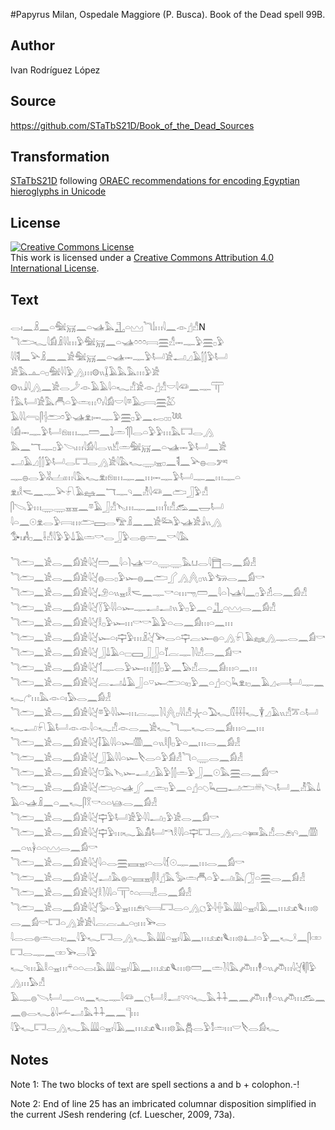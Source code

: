 #Papyrus Milan, Ospedale Maggiore (P. Busca). Book of the Dead spell 99B.

## Author 

Ivan Rodríguez López

## Source 

https://github.com/STaTbS21D/Book_of_the_Dead_Sources

## Transformation 

[STaTbS21D](https://statbs21d.github.io/) following [ORAEC recommendations for encoding Egyptian hieroglyphs in Unicode](https://github.com/oraec/recommendations-encoding-hieroglyphs)

## License 

<a rel="license" href="http://creativecommons.org/licenses/by/4.0/"><img alt="Creative Commons License" style="border-width:0" src="https://i.creativecommons.org/l/by/4.0/88x31.png" /></a><br />This work is licensed under a <a rel="license" href="http://creativecommons.org/licenses/by/4.0/">Creative Commons Attribution 4.0 International License</a>.

## Text 

<hiero><rubrum>𓂋𓏤𓈖𓏎𓈖𓏏𓅕𓄚𓈖𓏏𓊛𓅓𓊻𓏏𓈉𓆓𓌃𓏥𓇋𓈖</rubrum>𓁹𓊨𓀭N<br>
<rubrum>𓆓𓂧𓆑</rubrum>𓇋𓀁𓏎𓇋𓇋𓏥𓅱𓅕𓄚𓈖𓏏𓊛𓏌𓏌𓏌𓇯𓈗𓀭𓋭𓊃𓅱𓈗𓊪𓅱<br>
𓇋𓇋𓌟𓈖𓅪𓏎𓈖𓈖𓀀𓅕𓄚𓈖𓏏𓊛𓋭𓊃𓅱𓂡𓀀𓂝𓈎𓄿𓂭𓂭𓅱𓂡<br>
𓀀𓅓𓊵𓏏𓊪𓅕𓇋𓇋𓅱𓂻𓏥𓊗𓏭𓆼𓄿𓅓𓅓𓏥𓅱𓀀<br>
𓊗𓏭𓇍𓇋𓂻𓈖𓀀𓂋𓌳𓁹𓄿𓄿𓇋𓏏𓆑𓀭𓀀𓁹𓊨𓀭𓎟𓇋𓆛𓈖𓊃𓋳<br>
𓌂𓅓𓂡𓀀𓅓𓄫𓏏𓅱𓏛𓏥𓄣𓏤𓇋𓀁𓎟𓇋𓎼𓄿𓊪𓇯𓈗𓅷<br>
𓄿𓇋𓇋𓂺𓋴𓐪𓂧𓏌𓅱𓊛𓁷𓏤𓋭𓊃𓅱𓈗𓊪𓅱𓈖<rubrum>𓉻𓊪𓊪𓆙</rubrum><br>
𓇋𓀁𓋭𓊃𓅱𓂡𓁶𓏤𓏥𓊃𓏠𓈖𓍖𓏛𓄊𓋴𓂋𓏏𓅱𓅱𓏥𓅓𓉐𓂋𓂻<br>
𓅓𓈖𓄓𓊃𓊪𓅱𓌪𓏥𓇋𓀁𓇋𓂋𓏭𓀹𓏛𓅕𓄚𓈖𓏏𓊛𓋭𓅱𓂡𓈖𓀀<br>
𓂝𓄿𓈎𓂭𓂭𓅱𓂡𓂋𓉐𓂋𓂻𓀀𓇋𓅓𓆑𓇾𓏤𓈇𓊪𓈖𓌟𓈖𓅪𓐍𓂋𓀒<br>
𓊃𓐍𓂋𓅱𓀡𓐟𓏤𓏥𓇋𓅓𓆑𓁷𓏤𓁶𓏤𓏥𓊃𓈖𓏥𓋭𓊃𓅱𓂡𓊃𓈖𓏥𓊃𓏏<br>
𓁷𓏤𓎛𓌼𓈖𓊃𓅪𓍯𓄿𓈐𓈖𓄓𓊃𓄹𓈖𓁚𓇋𓆛𓈖𓂧𓃀𓅱𓀭<br>
𓋴𓌫𓅱𓏥𓇾𓇾𓈇𓈇𓈖𓎼𓄿𓃀𓀭𓊦𓏥𓊃𓈖𓏥𓌂𓏤𓀭𓃹𓈖𓉿𓂡<br>
𓇋𓏏𓈖𓇳𓁷𓂋𓅱𓇯𓏥𓂧𓈙𓂋𓅟𓏎𓈖𓈖𓀀𓃛𓅱𓊛𓀀𓇍𓏭𓂻<br>
𓅜𓏤𓀻𓊪𓈖𓌢𓀭𓇋𓅱𓅱𓍑𓄿𓏛𓎡𓂋𓃀𓅱𓂋𓐍𓏛𓈖𓎡𓇋𓅓<br>
<br>
<rubrum>𓆓𓂧𓈖𓀀𓂋𓈖𓀁𓀀𓇋𓋔𓏠𓈖𓇋𓏏𓌙𓊛</rubrum>𓎟𓏏𓇾𓇾𓅓𓂓𓂋𓇋𓉬𓂋𓈖𓀁𓁐<br>
<rubrum>𓆓𓂧𓈖𓀀𓂋𓈖𓀁𓀀𓇋𓋔𓐍𓂋𓊪𓅱𓆱</rubrum>𓐍𓈖𓂧𓂾𓂻𓐑𓊪𓏭𓅱𓃓𓂋𓈖𓀁𓎡<br>
<rubrum>𓆓𓂧𓈖𓀀𓂋𓈖𓀁𓀀𓇋𓋔𓄂𓏏𓏭𓈇𓏤</rubrum>𓎛𓌼𓈖𓊃𓎡𓏏𓏥𓁸𓏠𓈖𓇋𓏏𓌙𓊛𓇋𓈖𓊪𓅱𓁢𓂋𓈖𓀁𓀭<br>
<rubrum>𓆓𓂧𓈖𓀀𓂋𓈖𓀁𓀀𓇋𓋔𓇅𓅱𓇋𓇋𓏏𓆱</rubrum>𓊃𓂝𓂝𓏭𓅱𓊪𓅱𓈖𓏏𓊻𓏏𓈉𓂋𓈖𓀁𓀭<br>
<rubrum>𓆓𓂧𓈖𓀀𓂋𓈖𓀁𓀀𓇋𓋔𓎛𓊪𓅱𓆱𓏥</rubrum>𓎡𓎡𓄿𓅱𓏏𓂋𓈖𓀁𓏥𓏏𓈖𓏥<br>
<rubrum>𓆓𓂧𓈖𓀀𓂋𓈖𓀁𓀀𓇋𓋔𓆱𓏏𓏤𓊡𓅱𓏥</rubrum>𓏎𓋔𓅨𓂋𓏏𓊡𓐛𓆱𓐍𓏏𓂻𓍯𓄿𓈐𓂻𓊃𓂋𓈖𓀁𓎡<br>
<rubrum>𓆓𓂧𓈖𓀀𓂋𓈖𓀁𓀀𓇋𓋔𓃀𓍑𓄿𓏏𓊌</rubrum>𓈙𓃀𓃀𓏏𓄈𓐛𓊃𓍘𓇋𓀭𓂋𓈖𓀁𓎡<br>
<rubrum>𓆓𓂧𓈖𓀀𓂋𓈖𓀁𓀀𓇋𓋔𓄊𓊃𓂋𓅱𓆱𓏥</rubrum>𓂭𓂭𓂭𓊪𓅱𓈖𓅃𓀭𓂋𓈖𓀁𓏥𓏏𓈖𓏥<br>
<rubrum>𓆓𓂧𓈖𓀀𓂋𓈖𓀁𓀀𓇋𓋔𓐛𓂝𓍑𓄿𓃀𓏏𓎺𓆱</rubrum>𓂧𓏏𓏤𓊪𓅱𓈖𓏏𓊨𓏏𓆇𓆗𓁷𓏤𓊪𓈖𓄿𓈎𓂷𓂡𓊃𓈖𓆑𓂐𓏥𓅓𓁹𓏏𓏤𓅃𓂋𓈖𓀁𓁐<br>
<rubrum>𓆓𓂧𓈖𓀀𓂋𓈖𓀁𓀀𓇋𓋔𓎼𓅱𓇋𓇋𓆱𓏥</rubrum>𓐛𓊃𓍘𓇋𓐑𓊪𓇋𓇋𓀭𓇼𓏏𓅐𓆑𓏁𓌢𓌢𓌢𓆑𓇉𓈎𓄿𓏭𓀭𓎁𓏏𓂡𓆑𓂝𓍯𓄿𓂡𓁹𓁹𓇋𓏏𓆑𓀭𓁹𓂋𓈖𓀀𓆑𓆓𓊃𓆑𓂋𓈖𓀁𓏥𓏏𓈖𓏥<br>
<rubrum>𓆓𓂧𓈖𓀀𓂋𓈖𓀁𓀀𓇋𓋔𓄥𓄿𓇋𓇋𓏏𓆱</rubrum>𓏃𓈖𓏏𓏭𓎛𓋴𓊪𓅱𓏏𓈖𓏥𓂋𓈖𓀁𓁐<br>
<rubrum>𓆓𓂧𓈖𓀀𓂋𓈖𓀁𓀀𓇋𓋔𓃀𓄿𓇋𓇋𓏏𓆱</rubrum>𓌸𓂋𓏏𓅱𓀁𓁐𓆓𓏏𓇾𓂋𓈖𓀁𓁐<br>
<rubrum>𓆓𓂧𓈖𓀀𓂋𓈖𓀁𓀀𓇋𓋔𓈞𓅓𓊦𓆱</rubrum>𓂝𓈎𓄿𓅱𓂭𓂭𓏛𓅱𓃀𓈖𓇳𓅓𓈗𓂋𓈖𓀁𓎡<br>
<rubrum>𓆓𓂧𓈖𓀀𓂋𓈖𓀁𓀀𓇋𓋔𓂧𓊪𓏏𓊛</rubrum>𓂾𓈖𓏛𓊪𓅱𓈖𓏏𓊨𓏏𓆇𓆗𓈙𓂝𓂧𓄦𓌪𓂡𓈖𓁚𓅓𓍑𓄿𓏏𓊛𓏎𓈖𓏏𓈖𓆑𓋴𓎝𓎡𓏏𓏏𓊞𓂋𓈖𓀁𓁐<br>
<rubrum>𓆓𓂧𓈖𓀀𓂋𓈖𓀁𓀀𓇋𓋔𓊡𓅱𓂡𓀀</rubrum>𓅱𓇋𓇋𓂝𓊪𓅱𓀀𓂋𓈖𓀁𓎡<br>
<rubrum>𓆓𓂧𓈖𓀀𓂋𓈖𓀁𓀀𓇋𓋔𓊡𓅱𓏥</rubrum>𓆑𓄿𓀋𓂡𓎔𓎛𓇋𓇋𓏏𓊡𓉐𓂋𓂻𓐛𓏏𓍃𓅓𓀭𓂋𓂉𓏤𓄹𓈖𓏃𓈖𓏏𓏭𓋀𓏏𓏏𓈉𓂋𓈖𓀁𓎡<br>
<rubrum>𓆓𓂧𓈖𓀀𓂋𓈖𓀁𓀀𓇋𓋔𓇋𓏏𓂋𓈗𓈘𓈇𓏤</rubrum>𓏏𓂋𓇋𓆴𓇳𓊃𓈖𓏥𓂋𓈖𓀁𓎡<br>
<rubrum>𓆓𓂧𓈖𓀀𓂋𓈖𓀁𓀀𓇋𓋔𓂝𓅓𓐍𓏏𓈘𓈇𓏤</rubrum>𓋴𓎛𓊨𓅓𓅭𓏛𓄫𓏏𓅱𓂝𓏤𓅓𓃂𓏏𓈗𓂋𓈖𓀁𓁐<br>
<rubrum>𓆓𓂧𓈖𓀀𓂋𓈖𓀁𓀀𓇋𓋔𓎛𓍘𓇋𓇋𓏏𓋳</rubrum>𓏌𓏏𓇯𓁐𓂋𓈖𓀁𓁐<br>
<rubrum>𓆓𓂧𓈖𓀀𓂋𓈖𓀁𓀀𓇋𓋔𓅭𓏏𓅱𓈇𓏥</rubrum>𓂉𓏤𓄹𓇯𓉐𓂋𓏏𓂻𓐎𓅱𓇋𓏶𓅓𓇏𓏏𓈇𓏤𓇋𓄿𓈖𓏥𓃭𓆰𓏥𓊖𓂋𓈖𓀁𓎡𓉐𓏏𓂻𓀂𓀀𓇋𓐛𓐛𓊵𓏏𓊪𓏥𓅨𓂋<br>
<rubrum>𓇋𓂋𓂋𓐍𓏛𓂋𓏤𓊪𓈖𓇋𓅱𓆑𓉐𓂋𓂻𓆑𓅓𓇏𓏏𓈇𓏤𓇋𓄿𓈖𓏥𓃭𓏤𓆰𓏥𓊖𓂞𓏏𓅱𓈖𓆑𓍲𓈖𓋴𓏒𓉐𓂋𓊃𓈖𓏒𓅨𓂋𓇋𓅱</rubrum><br>
<rubrum>𓆑𓄹𓏥𓄿𓎛𓏏𓈇𓏥𓍬𓏏𓏏𓂋𓏤𓅓𓇏𓏏𓈇𓏤𓇋𓄿𓈖𓏥𓃭𓆰𓏥𓊖𓏠𓈖𓏛𓍘𓇋𓅓𓌾𓏥𓇣𓏏𓏭𓌾𓏥𓇋𓋔𓌞𓋴𓅱𓂻𓏥𓅃𓀭</rubrum><br>
<rubrum>𓄿𓊃𓐍𓌪𓂡𓊃𓏏𓏭𓈖𓆑𓊃𓇋𓆛𓈖𓐎𓂡𓎛𓂝𓄹𓄹𓄹𓆑𓅓𓇑𓇑𓈖𓈖𓌾𓏥𓇣𓏏𓏭𓌾𓏥𓃹𓈖𓈖𓐍𓂋𓆑𓏇𓇋𓌡𓂝𓅓𓇑𓇑𓈖𓈖𓊹𓏥</rubrum><br>
<rubrum>𓇋𓅱𓆑𓉐𓂋𓂻𓆑𓅓𓇏𓏏𓈇𓏤𓇋𓄿𓈖𓏥𓃭𓆰𓏥𓊖𓅓𓆣𓂋𓅱𓀾𓏛𓏥𓎟𓌸𓂋𓀁𓆑</rubrum><br></hiero>

## Notes 

Note 1: The two blocks of text  are spell sections a and b \+ colophon.-!

Note 2: End of line 25 has an imbricated columnar disposition simplified in the current JSesh rendering (cf. Luescher, 2009, 73a).